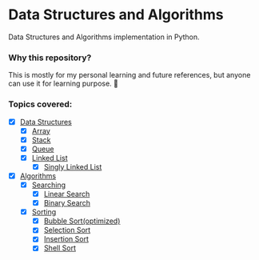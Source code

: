 # Data Structures and Algorithms
Data Structures and Algorithms implementation in Python.

### Why this repository?
This is mostly for my personal learning and future references, but anyone can use it for learning purpose. 🍻

### Topics covered:

- [x] [Data Structures](Data-Structures)
    - [x] [Array](Data-Structures/array.py)
    - [x] [Stack](Data-Structures/stack.py)
    - [x] [Queue](Data-Structures/queue.py)
    - [x] [Linked List](Data-Structures/Linked-List)
    	- [x] [Singly Linked List](Data-Structures/Linked-List/Singly-Linked-List.py)

- [x] [Algorithms](Algorithms)
    - [x] [Searching](Algorithms/Searching)
    	- [x] [Linear Search](Algorithms/Searching/linear-search.py)
    	- [x] [Binary Search](Algorithms/Searching/binary-search.py)
    - [x] [Sorting](Algorithms/Sorting)
    	- [x] [Bubble Sort(optimized)](Algorithms/Sorting/bubble-sort.py)
    	- [x] [Selection Sort](Algorithms/Sorting/selection-sort.py)
        - [x] [Insertion Sort](Algorithms/Sorting/insertion-sort.py)
        - [x] [Shell Sort](Algorithms/Sorting/shell-sort.py)
